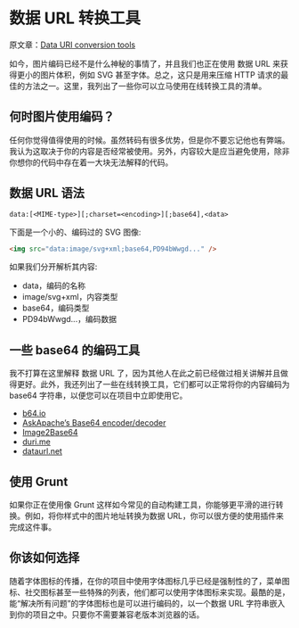 # 数据 URL 转换工具

原文章：[Data URI conversion tools](https://catalin.red/data-uri-tools/)

如今，图片编码已经不是什么神秘的事情了，并且我们也正在使用 数据 URL 来获得更小的图片体积，例如 SVG 甚至字体。总之，这只是用来压缩 HTTP 请求的最佳的方法之一。这里，我列出了一些你可以立马使用在线转换工具的清单。

## 何时图片使用编码？

任何你觉得值得使用的时候。虽然转码有很多优势，但是你不要忘记他也有弊端。我认为这取决于你的内容是否经常被使用。另外，内容较大是应当避免使用，除非你想你的代码中存在着一大块无法解释的代码。

## 数据 URL 语法

```
data:[<MIME-type>][;charset=<encoding>][;base64],<data>
```

下面是一个小的、编码过的 SVG 图像:

```html
<img src="data:image/svg+xml;base64,PD94bWwgd..." />
```

如果我们分开解析其内容:

- data，编码的名称
- image/svg+xml，内容类型
- base64，编码类型
- PD94bWwgd...，编码数据

## 一些 base64 的编码工具

我不打算在这里解释 数据 URL 了，因为其他人在此之前已经做过相关讲解并且做得更好。此外，我还列出了一些在线转换工具，它们都可以正常将你的内容编码为 base64 字符串，以便您可以在项目中立即使用它。

- [b64.io](http://b64.io/)
- [AskApache’s Base64 encoder/decoder](https://www.askapache.com/online-tools/base64-image-converter/)
- [Image2Base64](http://image2base64.wemakesites.net/)
- [duri.me](https://duri.me/)
- [dataurl.net](https://dataurl.sveinbjorn.org/#dataurlmaker)

## 使用 Grunt

如果你正在使用像 Grunt 这样如今常见的自动构建工具，你能够更平滑的进行转换。例如，将你样式中的图片地址转换为数据 URL，你可以很方便的使用插件来完成这件事。

## 你该如何选择

随着字体图标的传播，在你的项目中使用字体图标几乎已经是强制性的了，菜单图标、社交图标甚至一些特殊的列表，他们都可以使用字体图标来实现。最酷的是，能“解决所有问题”的字体图标也是可以进行编码的，以一个数据 URL 字符串嵌入到你的项目之中。只要你不需要兼容老版本浏览器的话。
